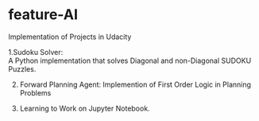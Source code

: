 # feature-AI
Implementation of Projects in Udacity

1.Sudoku Solver:  
    A Python implementation that solves Diagonal and non-Diagonal SUDOKU Puzzles.
    
2. Forward Planning Agent:
    Implemention of First Order Logic in Planning Problems
    
3. Learning to Work on Jupyter Notebook.
    
    




